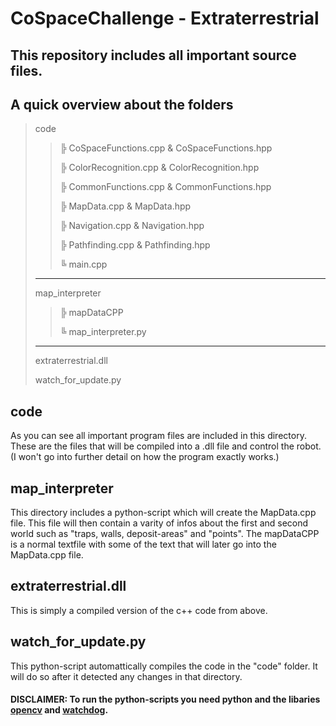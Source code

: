 # CoSpaceChallenge - Extraterrestrial

## This repository includes all important source files.

## A quick overview about the folders

>code
>>
>>  ╠ CoSpaceFunctions.cpp & CoSpaceFunctions.hpp
>>
>>  ╠ ColorRecognition.cpp & ColorRecognition.hpp
>>
>>  ╠ CommonFunctions.cpp & CommonFunctions.hpp
>>
>>  ╠ MapData.cpp & MapData.hpp
>>
>>  ╠ Navigation.cpp & Navigation.hpp
>>
>>  ╠ Pathfinding.cpp & Pathfinding.hpp
>>
>>  ╚ main.cpp
>--------------
> map_interpreter
>>
>>  ╠ mapDataCPP
>>
>>  ╚ map_interpreter.py
>--------------
>  extraterrestrial.dll
>  
>  watch_for_update.py

## code

As you can see all important program files are included in this directory.
These are the files that will be compiled into a .dll file and control the robot. 
(I won't go into further detail on how the program exactly works.)

## map_interpreter

This directory includes a python-script which will create the MapData.cpp file. 
This file will then contain a varity of infos about the first and second world such as "traps, walls, deposit-areas" and "points".
The mapDataCPP is a normal textfile with some of the text that will later go into the MapData.cpp file.

## extraterrestrial.dll

This is simply a compiled version of the c++ code from above.


## watch_for_update.py

This python-script automattically compiles the code in the "code" folder. 
It will do so after it detected any changes in that directory.


#### DISCLAIMER: To run the python-scripts you need python and the libaries [opencv](https://pypi.org/project/opencv-python/) and [watchdog](https://pypi.org/project/watchdog/).
